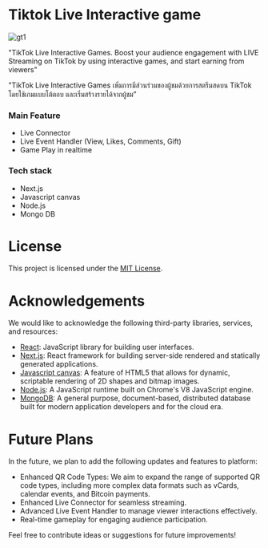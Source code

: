 <h1>
  Tiktok Live Interactive game 
</h1>


![gt1](https://github.com/kroekkarawit/tiktok-hippo-game/assets/127166944/3537ff76-b404-48d8-9510-e7a900a11e71)


<p>
  "TikTok Live Interactive Games. Boost your audience engagement with LIVE Streaming on TikTok by using interactive games, and start earning from viewers"
</p>

<p>
  "TikTok Live Interactive Games เพิ่มการมีส่วนร่วมของผู้ชมด้วยการสตรีมสดบน TikTok โดยใช้เกมแบบโต้ตอบ และเริ่มสร้างรายได้จากผู้ชม”
</p>


<h3>
  Main Feature
</h3>

<ul>
  <li>
    Live Connector
  </li>
    <li>
    Live Event Handler (View, Likes, Comments, Gift)
  </li>
    <li>
    Game Play in realtime
  </li>
   
</ul>


<h3>
  Tech stack
</h3>
<ul>
  <li>
    Next.js
  </li>
    <li>
    Javascript canvas
  </li>
  <li>
    Node.js
  </li>
      <li>
    Mongo DB
  </li> 
</ul>


# License
This project is licensed under the [MIT License](LICENSE).

# Acknowledgements
We would like to acknowledge the following third-party libraries, services, and resources:

- [React](https://reactjs.org/): JavaScript library for building user interfaces.
- [Next.js](https://nextjs.org/): React framework for building server-side rendered and statically generated applications.
- [Javascript canvas](https://developer.mozilla.org/en-US/docs/Web/API/Canvas_API): A feature of HTML5 that allows for dynamic, scriptable rendering of 2D shapes and bitmap images.
- [Node.js](https://nodejs.org/en): A JavaScript runtime built on Chrome's V8 JavaScript engine.
- [MongoDB](https://www.mongodb.com/): A general purpose, document-based, distributed database built for modern application developers and for the cloud era.

# Future Plans
In the future, we plan to add the following updates and features to platform:

- Enhanced QR Code Types: We aim to expand the range of supported QR code types, including more complex data formats such as vCards, calendar events, and Bitcoin payments.
- Enhanced Live Connector for seamless streaming.
- Advanced Live Event Handler to manage viewer interactions effectively.
- Real-time gameplay for engaging audience participation.

Feel free to contribute ideas or suggestions for future improvements!
